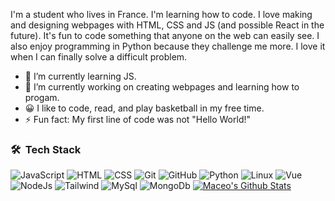 

I'm a student who lives in France. I'm learning how to code. I love making and designing webpages with HTML, CSS and JS (and possible React in the future). It's fun to code something that anyone on the web can easily see. I also enjoy programming in Python because they challenge me more. I love it when I can finally solve a difficult problem.

- 🌱 I’m currently learning JS.
- 🔭 I’m currently working on creating webpages and learning how to progam.
- 😀 I like to code, read, and play basketball in my free time.
- ⚡ Fun fact: My first line of code was not "Hello World!"

### 🛠 &nbsp;Tech Stack


![JavaScript](https://img.shields.io/badge/-JavaScript-000?&logo=JavaScript)
![HTML](https://img.shields.io/badge/-HTML-05122A?style=flat&logo=HTML5)
![CSS](https://img.shields.io/badge/-CSS-05122A?style=flat&logo=CSS3&logoColor=1572B6)
![Git](https://img.shields.io/badge/-Git-05122A?style=flat&logo=git)
![GitHub](https://img.shields.io/badge/-GitHub-05122A?style=flat&logo=github)
![Python](https://img.shields.io/badge/-Python-000?&logo=Python)
![Linux](https://img.shields.io/badge/-Linux-000?&logo=Linux)
![Vue](https://img.shields.io/badge/Vue.js-35495E?style=flat&logo=vuedotjs)
![NodeJs](https://img.shields.io/badge/Node.js-43853D?style=flat&logo=node.js&logoColor=white)
![Tailwind](https://img.shields.io/badge/Tailwind_CSS-38B2AC?style=flat&logo=tailwind-css&logoColor=white)
![MySql](https://img.shields.io/badge/MySQL-00000F?style=flat&logo=mysql&logoColor=white)
![MongoDb](https://img.shields.io/badge/MongoDB-4EA94B?style=flat&logo=mongodb&logoColor=white)
[![Maceo's Github Stats](https://github-readme-stats.vercel.app/api?username=maceobasse)](https://github.com/anuraghazra/github-readme-stats)
